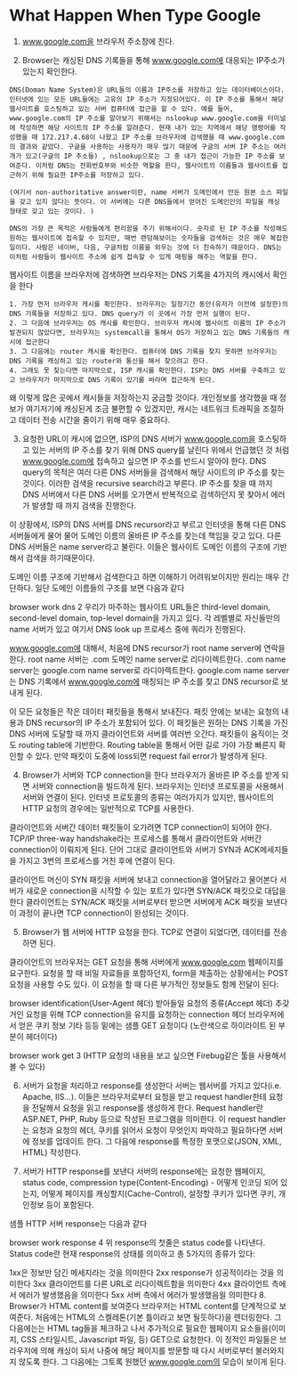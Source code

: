 # What Happen When Type Google

1. www.google.com을 브라우저 주소창에 친다.

2. Browser는 캐싱된 DNS 기록들을 통해 www.google.com에 대응되는 IP주소가 있는지 확인한다.

```
DNS(Doman Name System)은 URL들의 이름과 IP주소를 저장하고 있는 데이터베이스이다. 인터넷에 있는 모든 URL들에는 고유의 IP 주소가 지정되어있다. 이 IP 주소를 통해서 해당 웹사이트를 호스팅하고 있는 서버 컴퓨터에 접근을 할 수 있다. 예를 들어, www.google.com의 IP 주소를 알아보기 위해서는 nslookup www.google.com을 터미널에 작성하면 해당 사이트의 IP 주소를 알려준다. 현재 내가 있는 지역에서 해당 명령어를 작성했을 때 172.217.4.68이 나왔고 IP 주소를 브라우저에 검색했을 때 www.google.com의 결과와 같았다. 구글을 사용하는 사용자가 매우 많기 때문에 구글의 서버 IP 주소는 여러개가 있고(구글의 IP 주소들) , nslookup으로는 그 중 내가 접근이 가능한 IP 주소를 보여준다. 이처럼 DNS는 전화번호부와 비슷한 역할을 한다, 웹사이트의 이름들과 웹사이트를 접근하기 위해 필요한 IP주소를 저장하고 있다.

(여기서 non-authoritative answer이란, name 서버가 도메인에서 만든 원본 소스 파일을 갖고 있지 않다는 뜻이다. 이 서버에는 다른 DNS들에서 얻어진 도메인인의 파일을 캐싱 형태로 갖고 있는 것이다. )

DNS의 가장 큰 목적은 사람들에게 편리함을 주기 위해서이다. 숫자로 된 IP 주소를 작성해도 원하는 웹사이트에 접속할 수 있지만, 매번 랜덤해보이는 숫자들을 검색하는 것은 매우 복잡한 일이다. 사람은 네이버, 다음, 구글처럼 이름을 외우는 것에 더 친숙하기 때문이다. DNS는 이처럼 사람들이 웹사이트 주소에 쉽게 접속할 수 있게 매핑을 해주는 역할을 한다.
```

웹사이트 이름을 브라우저에 검색하면 브라우저는 DNS 기록을 4가지의 캐시에서 확인을 한다

    1. 가장 먼저 브라우저 캐시를 확인한다. 브라우저는 일정기간 동안(유저가 이전에 설정한)의 DNS 기록들을 저장하고 있다. DNS query가 이 곳에서 가장 먼저 실행이 된다.
    2. 그 다음에 브라우저는 OS 캐시를 확인한다. 브라우저 캐시에 웹사이트 이름의 IP 주소가 발견되지 않았다면, 브라우저는 systemcall을 통해서 OS가 저장하고 있는 DNS 기록들의 캐시에 접근한다
    3. 그 다음에는 router 캐시를 확인한다. 컴퓨터에 DNS 기록을 찾지 못하면 브라우저는 DNS 기록을 캐싱하고 있는 router와 통신을 해서 찾으려고 한다.
    4. 그래도 못 찾는다면 마지막으로, ISP 캐시를 확인한다. ISP는 DNS 서버를 구축하고 있고 브라우저가 마지막으로 DNS 기록이 있기를 바라며 접근하게 된다.

왜 이렇게 많은 곳에서 캐시들을 저장하는지 궁금할 것이다. 개인정보를 생각했을 때 정보가 여기저기에 캐싱된게 조금 불편할 수 있겠지만, 캐시는 네트워크 트래픽을 조절하고 데이터 전송 시간을 줄이기 위해 매우 중요하다.

3. 요청한 URL이 캐시에 없으면, ISP의 DNS 서버가 www.google.com을 호스팅하고 있는 서버의 IP 주소를 찾기 위해 DNS query를 날린다
   위에서 언급했던 것 처럼 www.google.com에 접속하고 싶으면 IP 주소를 반드시 알아야 한다. DNS query의 목적은 여러 다른 DNS 서버들을 검색해서 해당 사이트의 IP 주소를 찾는 것이다. 이러한 검색을 recursive search라고 부른다. IP 주소를 찾을 때 까지 DNS 서버에서 다른 DNS 서버를 오가면서 반복적으로 검색하던지 못 찾아서 에러가 발생할 때 까지 검색을 진행한다.

이 상황에서, ISP의 DNS 서버를 DNS recursor라고 부르고 인터넷을 통해 다른 DNS 서버들에게 물어 물어 도메인 이름의 올바른 IP 주소를 찾는데 책임을 갖고 있다. 다른 DNS 서버들은 name server라고 불린다. 이들은 웹사이트 도메인 이름의 구조에 기반해서 검색을 하기때문이다.

도메인 이름 구조에 기반해서 검색한다고 하면 이해하기 어려워보이지만 원리는 매우 간단하다. 일단 도메인 이름들의 구조를 보면 다음과 같다

browser work dns 2
우리가 마주하는 웹사이트 URL들은 third-level domain, second-level domain, top-level domain을 가지고 있다. 각 레벨별로 자신들만의 name 서버가 있고 여기서 DNS look up 프로세스 중에 쿼리가 진행된다.

www.google.com에 대해서, 처음에 DNS recursor가 root name server에 연락을 한다. root name 서버는 .com 도메인 name server로 리다이렉트한다. .com name server는 google.com name server로 라디아렉트한다. google.com name server는 DNS 기록에서 www.google.com에 매칭되는 IP 주소를 찾고 DNS recursor로 보내게 된다.

이 모든 요청들은 작은 데이터 패킷들을 통해서 보내진다. 패킷 안에는 보내는 요청의 내용과 DNS recursor의 IP 주소가 포함되어 있다. 이 패킷들은 원하는 DNS 기록을 가진 DNS 서버에 도달할 때 까지 클라이언트와 서버를 여러번 오간다. 패킷들이 움직이는 것도 routing table에 기반한다. Routing table을 통해서 어떤 길로 가야 가장 빠른지 확인할 수 있다. 만약 패킷이 도중에 loss되면 request fail error가 발생하게 된다.

4. Browser가 서버와 TCP connection을 한다
   브라우저가 올바른 IP 주소를 받게 되면 서버와 connection을 빌드하게 된다. 브라우저는 인터넷 프로토콜을 사용해서 서버와 연결이 된다. 인터넷 프로토콜의 종류는 여러가지가 있지만, 웹사이트의 HTTP 요청의 경우에는 일반적으로 TCP를 사용한다.

클라이언트와 서버간 데이터 패킷들이 오가려면 TCP connection이 되어야 한다. TCP/IP three-way handshake라는 프로세스를 통해서 클라이언트와 서버간 connection이 이뤄지게 된다. 단어 그대로 클라이언트와 서버가 SYN과 ACK메세지들을 가지고 3번의 프로세스를 거친 후에 연결이 된다.

클라이언트 머신이 SYN 패킷을 서버에 보내고 connection을 열어달라고 물어본다
서버가 새로운 connection을 시작할 수 있는 포트가 있다면 SYN/ACK 패킷으로 대답을 한다
클라이언트는 SYN/ACK 패킷을 서버로부터 받으면 서버에게 ACK 패킷을 보낸다
이 과정이 끝나면 TCP connection이 완성되는 것이다.

5. Browser가 웹 서버에 HTTP 요청을 한다.
   TCP로 연결이 되었다면, 데이터를 전송하면 된다.

클라이언트의 브라우저는 GET 요청을 통해 서버에게 www.google.com 웹페이지를 요구한다. 요청을 할 때 비밀 자료들을 포함하던지, form을 제출하는 상황에서는 POST 요청을 사용할 수도 있다. 이 요청을 할 때 다른 부가적인 정보들도 함께 전달이 된다:

browser identification(User-Agent 헤더)
받아들일 요청의 종류(Accept 헤더)
추갖거인 요청을 위해 TCP connection을 유지를 요청하는 connection 헤더
브라우저에서 얻은 쿠키 정보
기타 등등
밑에는 샘플 GET 요청이다 (노란색으로 하이라이트 된 부분이 헤더이다)

browser work get 3
(HTTP 요청의 내용을 보고 싶으면 Firebug같은 툴을 사용해서 볼 수 있다)

6. 서버가 요청을 처리하고 response를 생성한다
   서버는 웹서버를 가지고 있다(i.e. Apache, IIS...). 이들은 브라우저로부터 요청을 받고 request handler한테 요청을 전달해서 요청을 읽고 response를 생성하게 한다. Request handler란 ASP.NET, PHP, Ruby 등으로 작성된 프로그램을 의미한다. 이 request handler는 요청과 요청의 헤더, 쿠키를 읽어서 요청이 무엇인지 파악하고 필요하다면 서버에 정보를 업데이트 한다. 그 다음에 response를 특정한 포맷으로(JSON, XML, HTML) 작성한다.

7. 서버가 HTTP response를 보낸다
   서버의 response에는 요청한 웹페이지, status code, compression type(Content-Encoding) - 어떻게 인코딩 되어 있는지, 어떻게 페이지를 캐싱할지(Cache-Control), 설정할 쿠키가 있다면 쿠키, 개인정보 등이 포함된다.

샘플 HTTP 서버 response는 다음과 같다

browser work response 4
위 response의 첫줄은 status code를 나타낸다. Status code란 현재 response의 상태를 의미하고 총 5가지의 종류가 있다:

1xx은 정보만 담긴 메세지라는 것을 의미한다
2xx response가 성공적이라는 것을 의미한다
3xx 클라이언트를 다른 URL로 리다이렉트함을 의미한다
4xx 클라이언트 측에서 에러가 발생했음을 의미한다
5xx 서버 측에서 에러가 발생했음읠 의미한다 8. Browser가 HTML content를 보여준다
브라우저는 HTML content를 단계적으로 보여준다. 처음에는 HTML의 스켈레톤(기본 틀이라고 보면 될듯하다)을 렌더링한다. 그 다음에는는 HTML tag들을 체크하고 나서 추가적으로 필요한 웹페이지 요소들을(이미지, CSS 스타일시트, Javascript 파일, 등) GET으로 요청한다. 이 정적인 파일들은 브라우저에 의해 캐싱이 되서 나중에 해당 페이지를 방문할 때 다시 서버로부터 불러와지지 않도록 한다. 그 다음에는 그토록 원했던 www.google.com의 모습이 보이게 된다.
